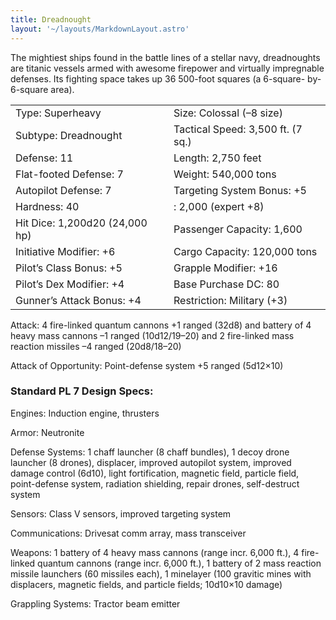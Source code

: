 ```yaml
---
title: Dreadnought
layout: '~/layouts/MarkdownLayout.astro'
---
```

The mightiest ships found in the battle lines of a stellar navy, dreadnoughts
are titanic vessels armed with awesome firepower and virtually impregnable
defenses. Its fighting space takes up 36 500-foot squares (a 6-square-
by-6-square area).


<table> <tr> <td> Type: Superheavy </td> <td> Size: Colossal (–8 size) </td> </tr> <tr class="shaded"> <td> Subtype: Dreadnought </td> <td> Tactical Speed: 3,500 ft. (7 sq.) </td> </tr> <tr> <td> Defense: 11 </td> <td> Length: 2,750 feet </td> </tr> <tr class="shaded"> <td> Flat-footed Defense: 7 </td> <td> Weight: 540,000 tons </td> </tr> <tr> <td> Autopilot Defense: 7 </td> <td> Targeting System Bonus: +5 </td> </tr> <tr class="shaded"> <td> Hardness: 40 </td> <td> : 2,000 (expert +8) </td> </tr> <tr> <td> Hit Dice: 1,200d20 (24,000 hp) </td> <td> Passenger Capacity: 1,600 </td> </tr> <tr class="shaded"> <td> Initiative Modifier: +6 </td> <td> Cargo Capacity: 120,000 tons </td> </tr> <tr> <td> Pilot’s Class Bonus: +5 </td> <td> Grapple Modifier: +16 </td> </tr> <tr class="shaded"> <td> Pilot’s Dex Modifier: +4 </td> <td> Base Purchase DC: 80 </td> </tr> <tr> <td> Gunner’s Attack Bonus: +4 </td> <td> Restriction: Military (+3) </td> </tr> </table>



Attack: 4 fire-linked quantum cannons +1 ranged (32d8) and battery of 4 heavy
mass cannons –1 ranged (10d12/19–20) and 2 fire-linked mass reaction missiles
–4 ranged (20d8/18–20)

Attack of Opportunity: Point-defense system +5 ranged (5d12×10)

###  Standard PL 7 Design Specs:

Engines: Induction engine, thrusters

Armor: Neutronite

Defense Systems: 1 chaff launcher (8 chaff bundles), 1 decoy drone launcher (8
drones), displacer, improved autopilot system, improved damage control (6d10),
light fortification, magnetic field, particle field, point-defense system,
radiation shielding, repair drones, self-destruct system

Sensors: Class V sensors, improved targeting system

Communications: Drivesat comm array, mass transceiver

Weapons: 1 battery of 4 heavy mass cannons (range incr. 6,000 ft.), 4 fire-
linked quantum cannons (range incr. 6,000 ft.), 1 battery of 2 mass reaction
missile launchers (60 missiles each), 1 minelayer (100 gravitic mines with
displacers, magnetic fields, and particle fields; 10d10×10 damage)

Grappling Systems: Tractor beam emitter

